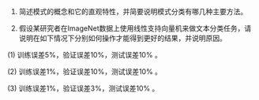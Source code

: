 1. 简述模式的概念和它的直观特性，并简要说明模式分类有哪几种主要方法。

2. 假设某研究者在ImageNet数据上使用线性支持向量机来做文本分类任务，请说明在如下情况下分别如何操作才能得到更好的结果，并说明原因。

(1) 训练误差5%，验证误差10%，测试误差10% 。

(2) 训练误差1%，验证误差10%，测试误差10% 。

(3) 训练误差1%，验证误差3%，测试误差10% 。
